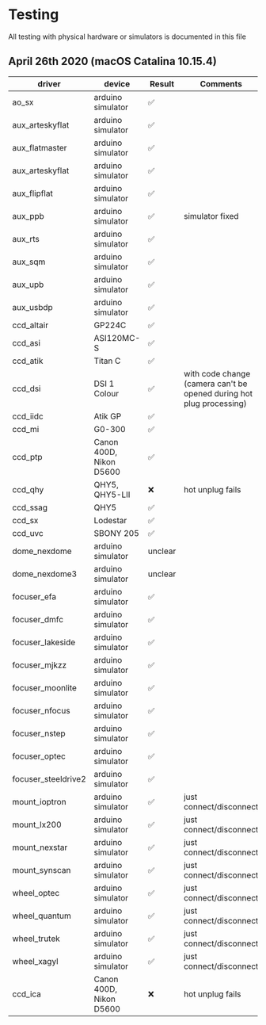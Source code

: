 # Testing

All testing with physical hardware or simulators is documented in this file

## April 26th 2020 (macOS Catalina 10.15.4)

| driver | device | Result | Comments |
| ----- | ----- | ----- | ----- |
| ao_sx | arduino simulator | :white_check_mark: | |
| aux_arteskyflat | arduino simulator | :white_check_mark: | |
| aux_flatmaster | arduino simulator | :white_check_mark: | |
| aux_arteskyflat | arduino simulator | :white_check_mark: | |
| aux_flipflat | arduino simulator | :white_check_mark: | |
| aux_ppb | arduino simulator | :white_check_mark: | simulator fixed |
| aux_rts | arduino simulator | :white_check_mark: | |
| aux_sqm | arduino simulator | :white_check_mark: | |
| aux_upb | arduino simulator | :white_check_mark: | |
| aux_usbdp | arduino simulator | :white_check_mark: | |
| ccd_altair | GP224C | :white_check_mark: | |
| ccd_asi | ASI120MC-S | :white_check_mark: | |
| ccd_atik | Titan C | :white_check_mark: | |
| ccd_dsi | DSI 1 Colour | :white_check_mark: | with code change (camera can't be opened during hot plug processing) |
| ccd_iidc | Atik GP| :white_check_mark: | |
| ccd_mi | G0-300 | :white_check_mark: | |
| ccd_ptp | Canon 400D, Nikon D5600 | :white_check_mark: | |
| ccd_qhy | QHY5, QHY5-LII | :x: | hot unplug fails |
| ccd_ssag | QHY5 | :white_check_mark: | |
| ccd_sx | Lodestar | :white_check_mark: | |
| ccd_uvc | SBONY 205 | :white_check_mark: | |
| dome_nexdome | arduino simulator | unclear |
| dome_nexdome3 | arduino simulator | unclear |
| focuser_efa | arduino simulator | :white_check_mark: | |
| focuser_dmfc | arduino simulator | :white_check_mark: | |
| focuser_lakeside | arduino simulator | :white_check_mark: | |
| focuser_mjkzz | arduino simulator | :white_check_mark: | |
| focuser_moonlite | arduino simulator | :white_check_mark: | |
| focuser_nfocus | arduino simulator | :white_check_mark: | |
| focuser_nstep | arduino simulator | :white_check_mark: | |
| focuser_optec | arduino simulator | :white_check_mark: | |
| focuser_steeldrive2 | arduino simulator | :white_check_mark: | |
| mount_ioptron | arduino simulator | :white_check_mark: | just connect/disconnect |
| mount_lx200 | arduino simulator | :white_check_mark: | just connect/disconnect |
| mount_nexstar | arduino simulator | :white_check_mark: | just connect/disconnect |
| mount_synscan | arduino simulator | :white_check_mark: | just connect/disconnect |
| wheel_optec | arduino simulator | :white_check_mark: | just connect/disconnect |
| wheel_quantum | arduino simulator | :white_check_mark: | just connect/disconnect |
| wheel_trutek | arduino simulator | :white_check_mark: | just connect/disconnect |
| wheel_xagyl | arduino simulator | :white_check_mark: | just connect/disconnect |
| ccd_ica | Canon 400D, Nikon D5600 | :x: | hot unplug fails |


